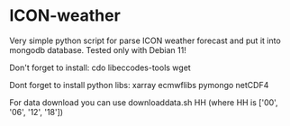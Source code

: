 # ICON-weather
 
Very simple python script for parse ICON weather forecast and put it into mongodb database.
Tested only with Debian 11!

Don't forget to install:
cdo
libeccodes-tools
wget

Dont forget to install python libs:
xarray
ecmwflibs
pymongo
netCDF4

For data download you can use downloaddata.sh HH (where HH is ['00', '06', '12', '18'])
